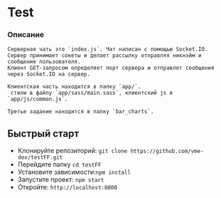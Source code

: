 #  Test

### Описание
    Серверная чать это `index.js`. Чат написан с помощью Socket.IO. 
    Сервер принимает сокеты и делает рассылку отправляя никнэйм и сообщение пользователя. 
    Клиент GET-запросом определяет порт сервера и отправлет сообщения через Socket.IO на сервер.

    Клиентская часть находится в папку `app/`. 
     стили в файлу `app/sass/main.sass`, клиентский js в `app/js/common.js`.
     
    Третье задание находится в папку `bar_charts`.

## Быстрый старт
- Клонируйте репозиторий: `git clone https://github.com/vme-dev/testFF.git`
- Перейдите папку `cd testFF`
- Установите зависимости:`npm install`
- Запустите проект: `npm start`
- Откройте: `http://localhost:8000`

